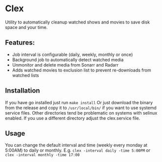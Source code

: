 # Clex

Utility to automatically cleanup watched shows and movies to save disk space and your time.

## Features:

-   Job interval is configurable (daily, weekly, monthly or once)
-   Background job to automatically detect watched media
-   Unmonitor and delete media from Sonarr and Radarr
-   Adds watched movies to exclusion list to prevent re-downloads from watched lists

## Installation

If you have go installed just run `make install`
Or just download the binary from the release and copy it to `/usr/local/bin/` if you want to use systemd service files. Other directories tend be problematic on systems with selinux enabled.
If you use a different directory adjust the clex.service file.

## Usage

You can change the default interval and time (weekly every monday at 5:00AM) to daily or monthly.
E.g. `clex -interval daily -time 5:00PM` or `clex -interval monthly -time 17:00`
